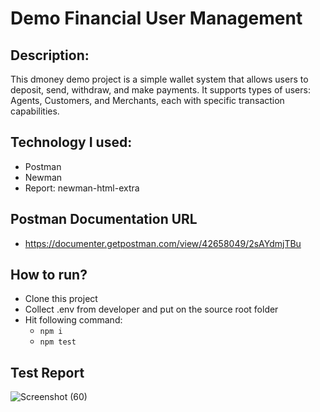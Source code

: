 # Demo Financial User Management
## Description: 
This dmoney demo project is a simple wallet system that allows users to deposit, send, withdraw, and make payments. It supports types of users: Agents, Customers, and Merchants, each with specific transaction capabilities. 
## Technology I used:
 - Postman
 - Newman
 - Report: newman-html-extra
## Postman Documentation URL
 - https://documenter.getpostman.com/view/42658049/2sAYdmjTBu
## How to run?
 - Clone this project
 - Collect .env from developer and put on the source root folder
 - Hit following command:
   - ``` npm i ```
   - ``` npm test ```
## Test Report
![Screenshot (60)](https://github.com/user-attachments/assets/7d714afe-f1b2-4518-9b08-524c6747b68e)
